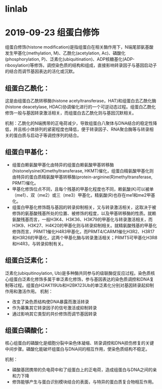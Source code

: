 # linlab

# 2019-09-23 组蛋白修饰
组蛋白修饰(histone modification)是指组蛋白在相关酶作用下，N端尾部氨基酸发生甲基化(methylation, M)、乙酰化(acetylation, Ac)、磷酸化(phosphorylation, P)、泛素化(ubiquitination)、ADP核糖基化(ADP-ribosylation)等修饰，调控染色质的结构和组成，直接影响转录因子与基因启动子的结合而调节基因表达的活化或沉默。


## 组蛋白乙酰化：
这是由组蛋白乙酰转移酶(histone acetyltransferase，HAT)和组蛋白去乙酰化酶(histone deacetylase, HDAC)协调催化进行的一个可逆动态过程。组蛋白乙酰化修饰一般与基因转录激活相关，而组蛋白去乙酰化则与基因沉默相关。

机制：乙酰化的N端携带的正电荷减少，导致组蛋白八聚体与DNA结合的稳定性降低，并且核小体排列的紧密程度也降低，便于转录因子、RNA聚合酶等与转录相关的蛋白质与启动子等调控序列的结合。

## 组蛋白甲基化：
* 组蛋白赖氨酸甲基化由特异的组蛋白赖氨酸甲基转移酶(histonelysine(K)methyltransferase, HKMT)催化，组蛋白精氨酸甲基化则由特异的蛋白质精氨酸甲基转移酶(protein-arginine(R)methyltransferase, PRMT)催化。
* 甲基化修饰位点不同，且每个残基的甲基化程度也不同，赖氨酸(K)可以被单（me1）、双（me2）或三（me3）甲基化，精氨酸(R)也存在me1和me2甲基化。
*  组蛋白甲基化修饰既与基因的转录抑制相关，又与转录激活相关，这取决于被修饰的氨基酸残基所处的位置、被修饰的程度，以及甲基转移酶的性质。就赖氨酸残基而言，一般H3K4、H3K36、H3K79的甲基化与转录激活相关，而H3K9、H3K27、H4K20的甲基化则与转录抑制相关。就精氨酸残基的甲基化修饰而言，PRMT1催化H4R3甲基化，而PRMT4/CARM1催化H3R2、H3R17和H3R26的甲基化，这两个甲基化酶与转录激活相关；PRMT5可甲基化H3R8和H4R3，与转录抑制有关。

## 组蛋白泛素化：
泛素化(ubiquitinoylation,  Ub)是多种酶共同参与的级联酶促反应过程。染色质核心组蛋白泛素化修饰多属于单泛素化修饰，参与基因表达的染色质调控和DNA复制等过程。组蛋白H2AK119Ub和H2BK123Ub的单泛素化分别对基因转录起抑制作用和激活作用。
机制：
* 改变了染色质结构使DNA暴露而激活转录
* 作为募集其它转录因子的信号激活或抑制转录
* 通过影响其它类型的共价修饰而调节基因转录

## 组蛋白磷酸化：
核心组蛋白的磷酸化是细胞分裂中染色体凝缩、转录调控和DNA损伤修复的关键中间步骤。磷酸化能破坏组蛋白与DNA间的相互作用，使染色质结构不稳定。

机制：
* 磷酸基团携带的负电荷中和了组蛋白上的正电荷，造成组蛋白与DNA之间的亲和力下降
* 修饰能够产生与蛋白识别模块结合的表面，与特异的蛋白质复合物相互作用。
